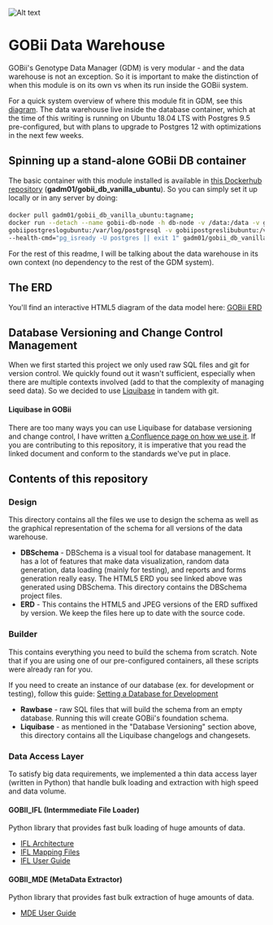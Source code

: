 ![Alt text](https://thumbnails-photos.amazon.com/v1/thumbnail/BoKZcnoqRbu1FA5S-pq0FQ?viewBox=860%2C430&ownerId=A3RL6H4CGV9EDF&groupShareToken=3nBmqRPHRkOSNoFCzXXJxA.g3lrRb25_s0FjHtiFfscnu "GOBii Project")

# GOBii Data Warehouse

GOBii's Genotype Data Manager (GDM) is very modular - and the data warehouse is not an exception. So it is important to make the distinction of when this module is on its own vs when its run inside the GOBii system.

For a quick system overview of where this module fit in GDM, see this [diagram](https://gobiiproject.atlassian.net/wiki/spaces/GD/pages/91717797/System+Architecture). The data warehouse live inside the database container, which at the time of this writing is running on Ubuntu 18.04 LTS with Postgres 9.5 pre-configured, but with plans to upgrade to Postgres 12 with optimizations in the next few weeks.

## Spinning up a stand-alone GOBii DB container

The basic container with this module installed is available in [this Dockerhub repository](https://hub.docker.com/r/gadm01/gobii_db_vanilla_ubuntu) (**gadm01/gobii_db_vanilla_ubuntu**). So you can simply set it up locally or in any server by doing:
####  

```bash  
docker pull gadm01/gobii_db_vanilla_ubuntu:tagname;
docker run --detach --name gobii-db-node -h db-node -v /data:/data -v gobiipostgresetcubuntu:/etc/postgresql -v \
gobiipostgreslogubuntu:/var/log/postgresql -v gobiipostgreslibubuntu:/var/lib/postgresql -p 5433:5432 \
--health-cmd="pg_isready -U postgres || exit 1" gadm01/gobii_db_vanilla_ubuntu:tagname;
```

For the rest of this readme, I will be talking about the data warehouse in its own context (no dependency to the rest of the GDM system).

## The ERD

You'll find an interactive HTML5 diagram of the data model here: [GOBii ERD](https://gobiiproject.atlassian.net/wiki/spaces/GDW/pages/249200646/Entity+Relationship+Diagram)


## Database Versioning and Change Control Management

When we first started this project we only used raw SQL files and git for version control. We quickly found out it wasn't sufficient, especially when there are multiple contexts involved (add to that the complexity of managing seed data). So we decided to use [Liquibase](https://www.liquibase.org/) in tandem with git. 

#### Liquibase in GOBii

There are too many ways you can use Liquibase for database versioning and change control, I have written [a Confluence page on how we use it](https://gobiiproject.atlassian.net/wiki/spaces/GDW/pages/248545594/Liquibase). If you are contributing to this repository, it is imperative that you read the linked document and conform to the standards we've put in place.


## Contents of this repository
 
### Design

This directory contains all the files we use to design the schema as well as the graphical representation of the schema for all versions of the data warehouse.

* **DBSchema** - DBSchema is a visual tool for database management. It has a lot of features that make data visualization, random data generation, data loading (mainly for testing), and reports and forms generation really easy. The HTML5 ERD you see linked above was generated using DBSchema. This directory contains the DBSchema project files. 
* **ERD** - This contains the HTML5 and JPEG versions of the ERD suffixed by version. We keep the files here up to date with the source code.


### Builder

This contains everything you need to build the schema from scratch. Note that if you are using one of our pre-configured containers, all these scripts were already ran for you.

If you need to create an instance of our database (ex. for development or testing), follow this guide: [Setting a Database for Development](https://gobiiproject.atlassian.net/wiki/spaces/GDW/pages/257523864/Setting+Up+a+Database+for+Development)


* **Rawbase** - raw SQL files that will build the schema from an empty database. Running this will create GOBii's foundation schema.
* **Liquibase** - as mentioned in the "Database Versioning" section above, this directory contains all the Liquibase changelogs and changesets.

### Data Access Layer

To satisfy big data requirements, we implemented a thin data access layer (written in Python) that handle bulk loading and extraction with high speed and data volume.

#### GOBII_IFL (Intermmediate File Loader)

Python library that provides fast bulk loading of huge amounts of data.

* [IFL Architecture](https://gobiiproject.atlassian.net/wiki/spaces/GDW/pages/257589467/IFL+Architecture)
* [IFL Mapping Files](https://gobiiproject.atlassian.net/wiki/spaces/GDW/pages/257589483/IFL+Mapping+Files)
* [IFL User Guide](https://gobiiproject.atlassian.net/wiki/spaces/GDW/pages/257589524/IFL+User+Guide)

#### GOBII_MDE (MetaData Extractor)

Python library that provides fast bulk extraction of huge amounts of data.

* [MDE User Guide](https://gobiiproject.atlassian.net/wiki/spaces/GDW/pages/260178249/MDE+User+Guide)

